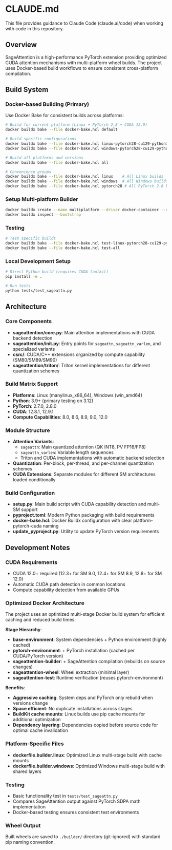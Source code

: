 # CLAUDE.md

This file provides guidance to Claude Code (claude.ai/code) when working with code in this repository.

## Overview

SageAttention is a high-performance PyTorch extension providing optimized CUDA attention mechanisms with multi-platform wheel builds. The project uses Docker-based build workflows to ensure consistent cross-platform compilation.

## Build System

### Docker-based Building (Primary)
Use Docker Bake for consistent builds across platforms:

```bash
# Build for current platform (Linux + PyTorch 2.8 + CUDA 12.9)
docker buildx bake --file docker-bake.hcl default

# Build specific configurations
docker buildx bake --file docker-bake.hcl linux-pytorch28-cu129-python312
docker buildx bake --file docker-bake.hcl windows-pytorch28-cu129-python312

# Build all platforms and versions
docker buildx bake --file docker-bake.hcl all

# Convenience groups
docker buildx bake --file docker-bake.hcl linux    # All Linux builds
docker buildx bake --file docker-bake.hcl windows  # All Windows builds
docker buildx bake --file docker-bake.hcl pytorch28 # All PyTorch 2.8 builds
```

### Setup Multi-platform Builder
```bash
docker buildx create --name multiplatform --driver docker-container --use
docker buildx inspect --bootstrap
```

### Testing
```bash
# Test specific builds
docker buildx bake --file docker-bake.hcl test-linux-pytorch28-cu129-python312
docker buildx bake --file docker-bake.hcl test-all
```

### Local Development Setup
```bash
# Direct Python build (requires CUDA toolkit)
pip install -e .

# Run tests
python tests/test_sageattn.py
```

## Architecture

### Core Components
- **sageattention/core.py**: Main attention implementations with CUDA backend detection
- **sageattention/__init__.py**: Entry points for `sageattn`, `sageattn_varlen`, and specialized variants
- **csrc/**: CUDA/C++ extensions organized by compute capability (SM80/SM89/SM90)
- **sageattention/triton/**: Triton kernel implementations for different quantization schemes

### Build Matrix Support
- **Platforms**: Linux (manylinux_x86_64), Windows (win_amd64)
- **Python**: 3.9+ (primary testing on 3.12)
- **PyTorch**: 2.7.0, 2.8.0
- **CUDA**: 12.8.1, 12.9.1
- **Compute Capabilities**: 8.0, 8.6, 8.9, 9.0, 12.0

### Module Structure
- **Attention Variants**: 
  - `sageattn`: Main quantized attention (QK INT8, PV FP16/FP8)
  - `sageattn_varlen`: Variable length sequences
  - Triton and CUDA implementations with automatic backend selection
- **Quantization**: Per-block, per-thread, and per-channel quantization schemes
- **CUDA Extensions**: Separate modules for different SM architectures loaded conditionally

### Build Configuration
- **setup.py**: Main build script with CUDA capability detection and multi-SM support
- **pyproject.toml**: Modern Python packaging with build requirements
- **docker-bake.hcl**: Docker Buildx configuration with clear platform-pytorch-cuda naming
- **update_pyproject.py**: Utility to update PyTorch version requirements

## Development Notes

### CUDA Requirements
- CUDA 12.0+ required (12.3+ for SM 9.0, 12.4+ for SM 8.9, 12.8+ for SM 12.0)
- Automatic CUDA path detection in common locations
- Compute capability detection from available GPUs

### Optimized Docker Architecture
The project uses an optimized multi-stage Docker build system for efficient caching and reduced build times:

**Stage Hierarchy**:
- **base-environment**: System dependencies + Python environment (highly cached)  
- **pytorch-environment**: + PyTorch installation (cached per CUDA/PyTorch version)
- **sageattention-builder**: + SageAttention compilation (rebuilds on source changes)
- **sageattention-wheel**: Wheel extraction (minimal layer)
- **sageattention-test**: Runtime verification (reuses pytorch-environment)

**Benefits**:
- **Aggressive caching**: System deps and PyTorch only rebuild when versions change
- **Space efficient**: No duplicate installations across stages
- **BuildKit cache mounts**: Linux builds use pip cache mounts for additional optimization
- **Dependency layering**: Dependencies copied before source code for optimal cache invalidation

### Platform-Specific Files
- **dockerfile.builder.linux**: Optimized Linux multi-stage build with cache mounts
- **dockerfile.builder.windows**: Optimized Windows multi-stage build with shared layers

### Testing
- Basic functionality test in `tests/test_sageattn.py`
- Compares SageAttention output against PyTorch SDPA math implementation
- Docker-based testing ensures consistent test environments

### Wheel Output
Built wheels are saved to `./builder/` directory (git-ignored) with standard pip naming convention.